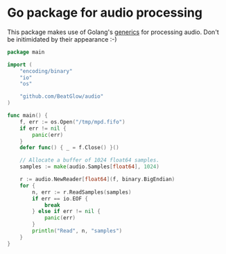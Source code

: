 # Go package for audio processing

This package makes use of Golang's [generics](https://go.dev/blog/intro-generics) for processing
audio. Don't be initimidated by their appearance :-)

```go
package main

import (
    "encoding/binary"
    "io"
    "os"

    "github.com/BeatGlow/audio"
)

func main() {
    f, err := os.Open("/tmp/mpd.fifo")
    if err != nil {
        panic(err)
    }
    defer func() { _ = f.Close() }()

    // Allocate a buffer of 1024 float64 samples.
    samples := make(audio.Samples[float64], 1024)

    r := audio.NewReader[float64](f, binary.BigEndian)
    for {
        n, err := r.ReadSamples(samples)
        if err == io.EOF {
            break
        } else if err != nil {
            panic(err)
        }
        println("Read", n, "samples")
    }
}
```
